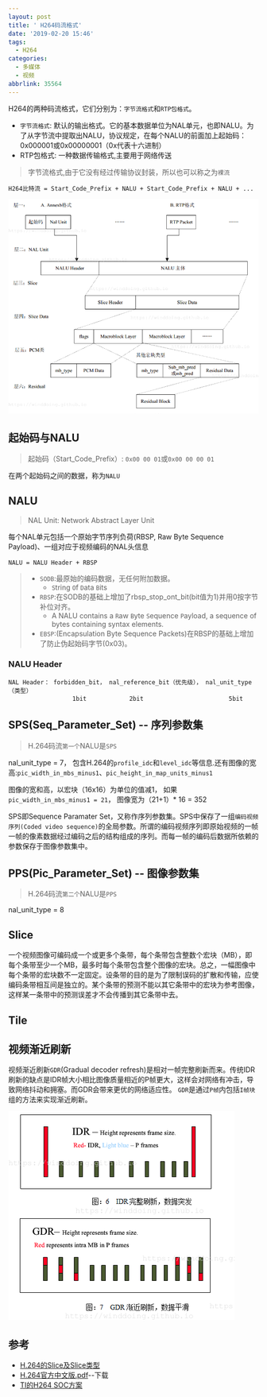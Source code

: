 ```yaml
---
layout: post
title: ' H264码流格式'
date: '2019-02-20 15:46'
tags:
  - H264
categories:
  - 多媒体
  - 视频
abbrlink: 35564
---
```


H264的两种码流格式，它们分别为：`字节流格式`和`RTP包格式`。

- `字节流格式`: 默认的输出格式。它的基本数据单位为NAL单元，也即NALU。为了从字节流中提取出NALU，协议规定，在每个NALU的前面加上起始码：0x000001或0x00000001（0x代表十六进制）
- RTP包格式: 一种数据传输格式,主要用于网络传送

> 字节流格式,由于它没有经过传输协议封装，所以也可以称之为`裸流`

```
H264比特流 = Start_Code_Prefix + NALU + Start_Code_Prefix + NALU + ...
```

<!--more-->

![H264_struct](/images/2019/02/h264_struct.png)

## 起始码与NALU

> 起始码（Start_Code_Prefix）: `0x00 00 01`或`0x00 00 00 01`

在两个起始码之间的数据，称为`NALU`

## NALU

> NAL Unit: Network Abstract Layer Unit

每个NAL单元包括一个原始字节序列负荷(RBSP, Raw Byte Sequence Payload)、一组对应于视频编码的NAL头信息

```
NALU = NALU Header + RBSP
```

> - `SODB`:最原始的编码数据，无任何附加数据。
>   - `S`tring `O`f `D`ata `B`its
> - `RBSP`:在SODB的基础上增加了rbsp_stop_ont_bit(bit值为1)并用0按字节补位对齐。
>   - A NALU contains a `R`aw `B`yte `S`equence `P`ayload, a sequence of bytes containing syntax elements.
> - `EBSP`:(Encapsulation Byte Sequence Packets)在RBSP的基础上增加了防止伪起始码字节(0x03)。

### NALU Header

```
NAL Header： forbidden_bit， nal_reference_bit（优先级）， nal_unit_type（类型）
                  1bit            2bit                        5bit
```

## SPS(Seq_Parameter_Set) -- 序列参数集

> H.264码流`第一个`NALU是`SPS`

nal_unit_type = 7， 包含H.264的`profile_idc`和`level_idc`等信息.还有图像的宽高:`pic_width_in_mbs_minus1`、`pic_height_in_map_units_minus1`

图像的宽和高，以宏块（16x16）为单位的值减1， 如果`pic_width_in_mbs_minus1 = 21`， 图像宽为（21+1）* 16 = 352

SPS即Sequence Paramater Set，又称作序列参数集。SPS中保存了一组`编码视频序列(Coded video sequence)`的全局参数。所谓的编码视频序列即原始视频的一帧一帧的像素数据经过编码之后的结构组成的序列。而每一帧的编码后数据所依赖的参数保存于图像参数集中。


## PPS(Pic_Parameter_Set) -- 图像参数集

> H.264码流`第二个`NALU是`PPS`

nal_unit_type = 8

## Slice

一个视频图像可编码成一个或更多个条带，每个条带包含整数个宏块（MB），即每个条带至少一个MB，最多时每个条带包含整个图像的宏块。总之，一幅图像中每个条带的宏块数不一定固定。设条带的目的是为了限制误码的扩散和传输，应使编码条带相互间是独立的。某个条带的预测不能以其它条带中的宏块为参考图像，这样某一条带中的预测误差才不会传播到其它条带中去。


## Tile

## 视频渐近刷新

视频渐近刷新`GDR`(Gradual decoder refresh)是相对一帧完整刷新而来。传统IDR刷新的缺点是IDR帧大小相比图像质量相近的P帧更大，这样会对网络有冲击，导致网络抖动和拥塞。而GDR会带来更优的网络适应性。
`GDR`是通过`P帧`内包括`I帧块`组的方法来实现渐近刷新。

![h264 GDR](/images/2020/11/h264_gdr.png)

## 参考

* [H.264的Slice及Slice类型](https://blog.csdn.net/wh8_2011/article/details/51163368)
* [H.264官方中文版.pdf](https://dev.tencent.com/u/Winddoing/p/blog_docs/git/raw/master/H.264官方中文版.pdf)--下载
* [TI的H264 SOC方案](https://www.cnblogs.com/huxiaopeng/p/5653816.html)

